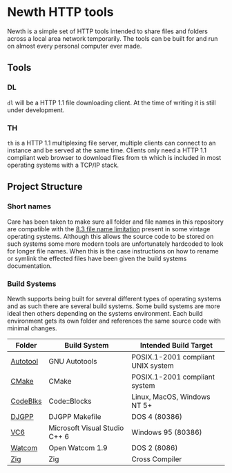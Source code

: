 # Newth HTTP tools

Newth is a simple set of HTTP tools intended to share files and folders across a local area network temporarily.
The tools can be built for and run on almost every personal computer ever made.

## Tools

### DL

`dl` will be a HTTP 1.1 file downloading client. At the time of writing it is still under development.

### TH

`th` is a HTTP 1.1 multiplexing file server, multiple clients can connect to an instance and be served at the same time.
Clients only need a HTTP 1.1 compliant web browser to download files from `th` which is included in most operating
systems with a TCP/IP stack.

## Project Structure

### Short names

Care has been taken to make sure all folder and file names in this repository are compatible with
the [8.3 file name limitation](https://en.wikipedia.org/wiki/8.3_filename) present in some vintage operating systems.
Although this allows the source code to be stored on such systems some more modern tools are unfortunately hardcoded
to look for longer file names. When this is the case instructions on how to rename or symlink the effected files
have been given the build systems documentation.

### Build Systems

Newth supports being built for several different types of operating systems and as such there are several build systems.
Some build systems are more ideal then others depending on the systems environment.
Each build environment gets its own folder and references the same source code with minimal changes.

| Folder                         | Build System                  | Intended Build Target              |
|--------------------------------|-------------------------------|------------------------------------|
| [Autotool](Autotool/README.md) | GNU Autotools                 | POSIX.1-2001 compliant UNIX system |
| [CMake](CMake/README.md)       | CMake                         | POSIX.1-2001 compliant system      |
| [CodeBlks](CodeBlks/README.md) | Code::Blocks                  | Linux, MacOS, Windows NT 5+        |
| [DJGPP](DJGPP/README.md)       | DJGPP Makefile                | DOS 4 (80386)                      |
| [VC6](VC6/README.md)           | Microsoft Visual Studio C++ 6 | Windows 95 (80386)                 |
| [Watcom](Watcom/README.md)     | Open Watcom 1.9               | DOS 2 (8086)                       |
| [Zig](Zig/README.md)           | Zig                           | Cross Compiler                     |
